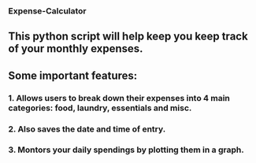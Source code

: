 ###  Expense-Calculator
## This python script will help keep you keep track of your monthly expenses.

## Some important features:
### 1. Allows users to break down their expenses into 4 main categories: food, laundry, essentials and misc.
### 2. Also saves the date and time of entry.
### 3. Montors your daily spendings by plotting them in a graph.
